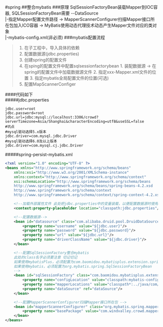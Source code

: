 #spring
##整合mybatis
###原理
SqlSessionFactoryBean装载Mapper到IOC容器,
SQLSessionFactoryBean需要 --DataSource  
                         |-指定Mapper配置文件路径  -> MapperScannerConfigurer扫描Mapper接口所在包加入ICO容器 -> MyBatis使用动态代理技术动态产生Mapper文件对应的类对象   
                         |-mybatis-config.xml(非必须)
###mybatis配置流程  
>1. 在子工程中，导入具体的依赖
>2. 配置数据源(jdbc.properties)
>3. 创建spring的配置文件
>4. 在sping的配置文件中配置sqlsessionfactorybean
    1. 装配数据源 -> 在spring的配置文件中加载数据源文件
    2. 指定xxx-Mapper.xml文件的位置
    3. 指定mybatis全局配置文件的位置(可选)
>5. 配置MapScannerConfiger

####代码如下   
#####jdbc.properties
```properties
jdbc.user=root
jdbc.password=root
jdbc.url=jdbc:mysql://localhost:3306/crowd?serverTimezone=Asia/Shanghai&characterEncoding=utf8&useSSL=false
#坑点
#mysql驱动选择5.x版本
jdbc.driver=com.mysql.jdbc.Driver
#mysql驱动选择6.0及以上版本
jdbc.driver=com.mysql.cj.jdbc.Driver
```
#####spring-persist-mybatis.xml
```xml
<?xml version="1.0" encoding="UTF-8" ?>
<beans xmlns="http://www.springframework.org/schema/beans"
    xmlns:xsi="http://www.w3.org/2001/XMLSchema-instance"
    xmlns:context="http://www.springframework.org/schema/context"
    xsi:schemaLocation="http://www.springframework.org/schema/beans
    http://www.springframework.org/schema/beans/spring-beans-4.2.xsd
    http://www.springframework.org/schema/context
    http://www.springframework.org/schema/context/spring-context-4.2.xsd">

    <!--加载外部属性文件 此处把jdbc.properties中的变量装载，以便配置数据源时使用-->
    <context:property-placeholder location="classpath:jdbc.properties"/> 

    <!--配置数据源-->
    <bean id="datasource" class="com.alibaba.druid.pool.DruidDataSource">
        <property name="username" value="${jdbc.user}"/>
        <property name="password" value="${jdbc.password}"/>
        <property name="url" value="${jdbc.url}"/>
        <property name="driverClassName" value="${jdbc.driver}"/>
    </bean>

    <!--配置SqlSessionFactory整合mybatis
    此处的class名字必须要注意 切记切记
    如果使用mybatisPlus，必须配置为com.baomidou.mybatisplus.extension.spring.MybatisSqlSessionFactoryBean
    如果使用mybatis，必须配置为org.mybatis.spring.SqlSessionFactoryBean
    -->
    <bean id="sqlSessionFactory" class="com.baomidou.mybatisplus.extension.spring.MybatisSqlSessionFactoryBean">
        <property name="configLocation" value="classpath:mybatis-config.xml"/>
        <property name="mapperLocations" value="classpath*:../java/com/windvalley/crowd/mapper/xml/*Mapper.xml"/>
        <property name="dataSource" ref="dataSource"/>
    </bean>

    <!--配置MapperScannerConfigurer扫描Mapper接口所在包 -->
    <bean id="mapperScannerConfigurer" class="org.mybatis.spring.mapper.MapperScannerConfigurer">
        <property name="basePackage" value="com.windvalley.crowd.mapper"/>
    </bean>
</beans>
```
